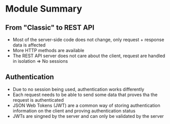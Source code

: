 # Module Summary

## From "Classic" to REST API

- Most of the server-side code does not change, only request + response data is affected
- More HTTP methods are available
- The REST API server does not care about the client, request are handled in isolation => No sessions

## Authentication
- Due to no session being used, authentication works differently
- Each request needs to be able to send some data that proves tha the request is authenticated
- JSON Web Tokens (JWT) are a common way of storing authentication information on the client and proving authentication status
- JWTs are singned by the server and can only be validated by the server
